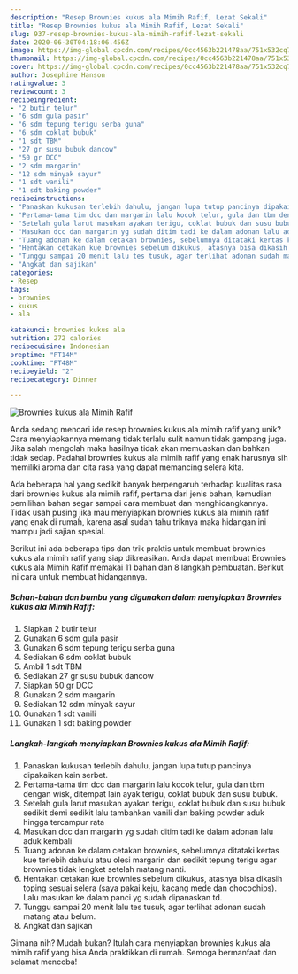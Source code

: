 ```yaml
---
description: "Resep Brownies kukus ala Mimih Rafif, Lezat Sekali"
title: "Resep Brownies kukus ala Mimih Rafif, Lezat Sekali"
slug: 937-resep-brownies-kukus-ala-mimih-rafif-lezat-sekali
date: 2020-06-30T04:18:06.456Z
image: https://img-global.cpcdn.com/recipes/0cc4563b221478aa/751x532cq70/brownies-kukus-ala-mimih-rafif-foto-resep-utama.jpg
thumbnail: https://img-global.cpcdn.com/recipes/0cc4563b221478aa/751x532cq70/brownies-kukus-ala-mimih-rafif-foto-resep-utama.jpg
cover: https://img-global.cpcdn.com/recipes/0cc4563b221478aa/751x532cq70/brownies-kukus-ala-mimih-rafif-foto-resep-utama.jpg
author: Josephine Hanson
ratingvalue: 3
reviewcount: 3
recipeingredient:
- "2 butir telur"
- "6 sdm gula pasir"
- "6 sdm tepung terigu serba guna"
- "6 sdm coklat bubuk"
- "1 sdt TBM"
- "27 gr susu bubuk dancow"
- "50 gr DCC"
- "2 sdm margarin"
- "12 sdm minyak sayur"
- "1 sdt vanili"
- "1 sdt baking powder"
recipeinstructions:
- "Panaskan kukusan terlebih dahulu, jangan lupa tutup pancinya dipakaikan kain serbet."
- "Pertama-tama tim dcc dan margarin lalu kocok telur, gula dan tbm dengan wisk, ditempat lain ayak terigu, coklat bubuk dan susu bubuk."
- "Setelah gula larut masukan ayakan terigu, coklat bubuk dan susu bubuk sedikit demi sedikit lalu tambahkan vanili dan baking powder aduk hingga tercampur rata"
- "Masukan dcc dan margarin yg sudah ditim tadi ke dalam adonan lalu aduk kembali"
- "Tuang adonan ke dalam cetakan brownies, sebelumnya ditataki kertas kue terlebih dahulu atau olesi margarin dan sedikit tepung terigu agar brownies tidak lengket setelah matang nanti."
- "Hentakan cetakan kue brownies sebelum dikukus, atasnya bisa dikasih toping sesuai selera (saya pakai keju, kacang mede dan chocochips). Lalu masukan ke dalam panci yg sudah dipanaskan td."
- "Tunggu sampai 20 menit lalu tes tusuk, agar terlihat adonan sudah matang atau belum."
- "Angkat dan sajikan"
categories:
- Resep
tags:
- brownies
- kukus
- ala

katakunci: brownies kukus ala 
nutrition: 272 calories
recipecuisine: Indonesian
preptime: "PT14M"
cooktime: "PT48M"
recipeyield: "2"
recipecategory: Dinner

---
```



![Brownies kukus ala Mimih Rafif](https://img-global.cpcdn.com/recipes/0cc4563b221478aa/751x532cq70/brownies-kukus-ala-mimih-rafif-foto-resep-utama.jpg)

Anda sedang mencari ide resep brownies kukus ala mimih rafif yang unik? Cara menyiapkannya memang tidak terlalu sulit namun tidak gampang juga. Jika salah mengolah maka hasilnya tidak akan memuaskan dan bahkan tidak sedap. Padahal brownies kukus ala mimih rafif yang enak harusnya sih memiliki aroma dan cita rasa yang dapat memancing selera kita.



Ada beberapa hal yang sedikit banyak berpengaruh terhadap kualitas rasa dari brownies kukus ala mimih rafif, pertama dari jenis bahan, kemudian pemilihan bahan segar sampai cara membuat dan menghidangkannya. Tidak usah pusing jika mau menyiapkan brownies kukus ala mimih rafif yang enak di rumah, karena asal sudah tahu triknya maka hidangan ini mampu jadi sajian spesial.


Berikut ini ada beberapa tips dan trik praktis untuk membuat brownies kukus ala mimih rafif yang siap dikreasikan. Anda dapat membuat Brownies kukus ala Mimih Rafif memakai 11 bahan dan 8 langkah pembuatan. Berikut ini cara untuk membuat hidangannya.

<!--inarticleads1-->

##### Bahan-bahan dan bumbu yang digunakan dalam menyiapkan Brownies kukus ala Mimih Rafif:

1. Siapkan 2 butir telur
1. Gunakan 6 sdm gula pasir
1. Gunakan 6 sdm tepung terigu serba guna
1. Sediakan 6 sdm coklat bubuk
1. Ambil 1 sdt TBM
1. Sediakan 27 gr susu bubuk dancow
1. Siapkan 50 gr DCC
1. Gunakan 2 sdm margarin
1. Sediakan 12 sdm minyak sayur
1. Gunakan 1 sdt vanili
1. Gunakan 1 sdt baking powder




<!--inarticleads2-->

##### Langkah-langkah menyiapkan Brownies kukus ala Mimih Rafif:

1. Panaskan kukusan terlebih dahulu, jangan lupa tutup pancinya dipakaikan kain serbet.
1. Pertama-tama tim dcc dan margarin lalu kocok telur, gula dan tbm dengan wisk, ditempat lain ayak terigu, coklat bubuk dan susu bubuk.
1. Setelah gula larut masukan ayakan terigu, coklat bubuk dan susu bubuk sedikit demi sedikit lalu tambahkan vanili dan baking powder aduk hingga tercampur rata
1. Masukan dcc dan margarin yg sudah ditim tadi ke dalam adonan lalu aduk kembali
1. Tuang adonan ke dalam cetakan brownies, sebelumnya ditataki kertas kue terlebih dahulu atau olesi margarin dan sedikit tepung terigu agar brownies tidak lengket setelah matang nanti.
1. Hentakan cetakan kue brownies sebelum dikukus, atasnya bisa dikasih toping sesuai selera (saya pakai keju, kacang mede dan chocochips). Lalu masukan ke dalam panci yg sudah dipanaskan td.
1. Tunggu sampai 20 menit lalu tes tusuk, agar terlihat adonan sudah matang atau belum.
1. Angkat dan sajikan




Gimana nih? Mudah bukan? Itulah cara menyiapkan brownies kukus ala mimih rafif yang bisa Anda praktikkan di rumah. Semoga bermanfaat dan selamat mencoba!
